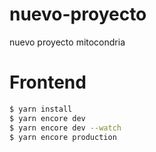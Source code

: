 # nuevo-proyecto
nuevo proyecto mitocondria

# Frontend

```bash
$ yarn install
$ yarn encore dev
$ yarn encore dev --watch
$ yarn encore production
```
